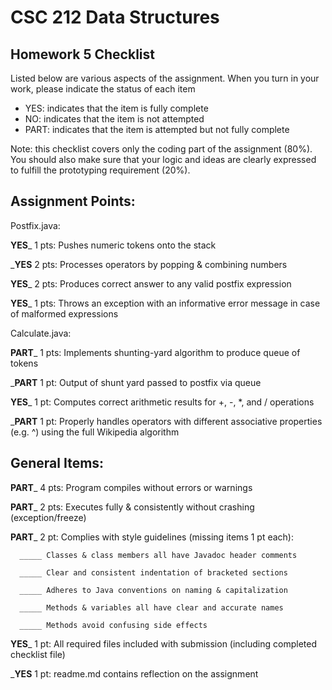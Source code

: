 # CSC 212 Data Structures
## Homework 5 Checklist

Listed below are various aspects of the assignment.  When you turn in
your work, please indicate the status of each item

- YES: indicates that the item is fully complete
- NO: indicates that the item is not attempted
- PART: indicates that the item is attempted but not fully complete

Note: this checklist covers only the coding part of the assignment (80%).
You should also make sure that your logic and ideas are clearly expressed to fulfill the prototyping requirement (20%).

## Assignment Points:

Postfix.java:

__YES___ 1 pts: Pushes numeric tokens onto the stack

___YES__ 2 pts: Processes operators by popping & combining numbers

__YES___ 2 pts: Produces correct answer to any valid postfix expression

__YES___ 1 pts: Throws an exception with an informative error message in case of malformed expressions


Calculate.java:

__PART___ 1 pts: Implements shunting-yard algorithm to produce queue of tokens

___PART__ 1 pt: Output of shunt yard passed to postfix via queue

__YES___ 1 pt: Computes correct arithmetic results for +, -, *, and / operations

___PART__ 1 pt: Properly handles operators with different associative properties (e.g. ^) using the full Wikipedia algorithm



## General Items:

__PART___ 4 pts: Program compiles without errors or warnings

__PART___ 2 pts: Executes fully & consistently without crashing (exception/freeze)

__PART___ 2 pt: Complies with style guidelines (missing items 1 pt each):

      _____ Classes & class members all have Javadoc header comments

      _____ Clear and consistent indentation of bracketed sections

      _____ Adheres to Java conventions on naming & capitalization

      _____ Methods & variables all have clear and accurate names

      _____ Methods avoid confusing side effects

__YES___ 1 pt: All required files included with submission (including completed checklist file)

___YES__ 1 pt: readme.md contains reflection on the assignment